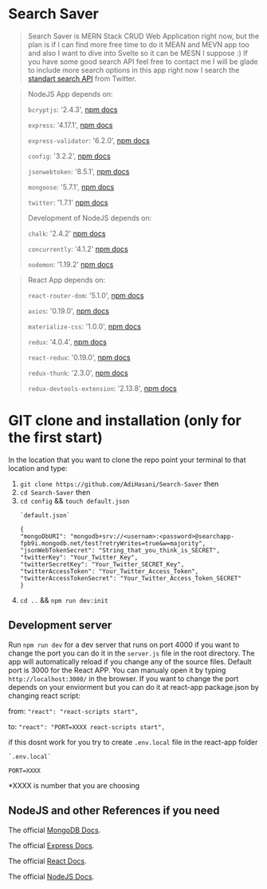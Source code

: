 # Search Saver

 > Search Saver is MERN Stack CRUD Web Application right now, but the plan is if I can find more free time to do it MEAN and MEVN app too and also I want to dive into Svelte so it can be MESN I suppose :)
 If you have some good search API feel free to contact me I will be glade to include more search options in this app right now I search the [standart search API](https://developer.twitter.com/en/docs/tweets/search/api-reference/get-search-tweets) from Twitter.
 
 > NodeJS App depends on:
 > 
 > `bcryptjs`: '2.4.3', [npm docs](https://www.npmjs.com/package/bcryptjs)
 > 
 > `express`: '4.17.1',   [npm docs](https://www.npmjs.com/package/express)
 > 
 > `express-validator`: '6.2.0',   [npm docs](https://www.npmjs.com/package/express-validator)
 > 
 > `config`: '3.2.2',  [npm docs](https://www.npmjs.com/package/config)
 > 
 > `jsonwebtoken`: '8.5.1',  [npm docs](https://www.npmjs.com/package/jsonwebtoken)
 > 
 >  `mongoose`: '5.7.1',   [npm docs](https://www.npmjs.com/package/mongoose)
 >  
 > `twitter`: '1.7.1'  [npm docs](https://www.npmjs.com/package/twitter)
 > 
 > Development of NodeJS depends on: 
 > 
 > `chalk`: '2.4.2'   [npm docs](https://www.npmjs.com/package/chalk)
 > 
 > `concurrently`: '4.1.2'   [npm docs](https://www.npmjs.com/package/concurrently)
 > 
 > `nodemon`: '1.19.2'   [npm docs](https://www.npmjs.com/package/nodemon)
 
 
 > React App depends on:
 > 
 > `react-router-dom`: '5.1.0', [npm docs](https://www.npmjs.com/package/react-router-dom)
 > 
 > `axios`: '0.19.0', [npm docs](https://www.npmjs.com/package/axios)
 > 
 > `materialize-css`: '1.0.0', [npm docs](https://www.npmjs.com/package/materialize-css)
 > 
 > `redux`: '4.0.4', [npm docs](https://www.npmjs.com/package/redux)
 > 
 > `react-redux`: '0.19.0', [npm docs](https://www.npmjs.com/package/react-redux)
 > 
 > `redux-thunk`: '2.3.0', [npm docs](https://www.npmjs.com/package/redux-thunk)
 > 
 > `redux-devtools-extension`: '2.13.8', [npm docs](https://www.npmjs.com/package/redux-devtools-extension)
 
 
 # GIT clone and installation (only for the first start)
In the location that you want to clone the repo point your terminal to that location and type:
1. `git clone https://github.com/AdiHasani/Search-Saver` then
2. `cd Search-Saver` then
3. `cd config` && `touch default.json` 
    ```
    `default.json`
    
    {
    "mongoDbURI": "mongodb+srv://<usernam>:<password>@searchapp-fpb9i.mongodb.net/test?retryWrites=true&w=majority",
    "jsonWebTokenSecret": "String_that_you_think_is_SECRET",
    "twitterKey": "Your_Twitter_Key",
    "twitterSecretKey": "Your_Twitter_SECRET_Key",
    "twitterAccessToken": "Your_Twitter_Access_Token",
    "twitterAccessTokenSecret": "Your_Twitter_Access_Token_SECRET"
    }
    ```
4. `cd ..` &&  `npm run dev:init`


## Development server

Run `npm run dev` for a dev server that runs on port 4000 if you want to change the port you can do it in the `server.js` file in the root directory. The app will automatically reload if you change any of the source files.
Default port is 3000 for the React APP. You can manualy open it by typing `http://localhost:3000/` in the browser. If you want to change the port depends on your enviorment but you can do it at react-app package.json by changing react script:

from: `"react": "react-scripts start",`

to: `"react": "PORT=XXXX react-scripts start",`

if this dosnt work for you try to create `.env.local` file in the react-app folder
````
`.env.local`

PORT=XXXX
````
*XXXX is number that you are choosing

## NodeJS and other References if you need

The official [MongoDB Docs](https://docs.mongodb.com/).

The official [Express Docs](https://expressjs.com/en/starter/installing.html).

The official [React Docs](https://reactjs.org/docs/hello-world.html).

The official [NodeJS Docs](https://nodejs.org/en/docs/).
